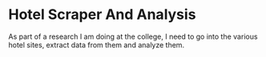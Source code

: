 # Hotel Scraper And Analysis
As part of a research I am doing at the college, I need to go into the various hotel sites, extract data from them and analyze them.
